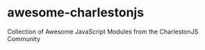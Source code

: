 awesome-charlestonjs
====================

Collection of Awesome JavaScript Modules from the CharlestonJS Community
